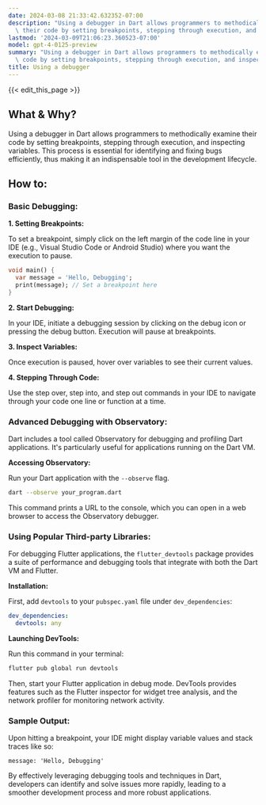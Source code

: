 ```yaml
---
date: 2024-03-08 21:33:42.632352-07:00
description: "Using a debugger in Dart allows programmers to methodically examine\
  \ their code by setting breakpoints, stepping through execution, and inspecting\u2026"
lastmod: '2024-03-09T21:06:23.360523-07:00'
model: gpt-4-0125-preview
summary: "Using a debugger in Dart allows programmers to methodically examine their\
  \ code by setting breakpoints, stepping through execution, and inspecting\u2026"
title: Using a debugger
---
```


{{< edit_this_page >}}

## What & Why?

Using a debugger in Dart allows programmers to methodically examine their code by setting breakpoints, stepping through execution, and inspecting variables. This process is essential for identifying and fixing bugs efficiently, thus making it an indispensable tool in the development lifecycle.

## How to:

### Basic Debugging:

**1. Setting Breakpoints:** 

To set a breakpoint, simply click on the left margin of the code line in your IDE (e.g., Visual Studio Code or Android Studio) where you want the execution to pause.

```dart
void main() {
  var message = 'Hello, Debugging';
  print(message); // Set a breakpoint here
}
```

**2. Start Debugging:**

In your IDE, initiate a debugging session by clicking on the debug icon or pressing the debug button. Execution will pause at breakpoints.

**3. Inspect Variables:**

Once execution is paused, hover over variables to see their current values.

**4. Stepping Through Code:**

Use the step over, step into, and step out commands in your IDE to navigate through your code one line or function at a time.

### Advanced Debugging with Observatory:

Dart includes a tool called Observatory for debugging and profiling Dart applications. It's particularly useful for applications running on the Dart VM.

**Accessing Observatory:**

Run your Dart application with the `--observe` flag.

```bash
dart --observe your_program.dart
```

This command prints a URL to the console, which you can open in a web browser to access the Observatory debugger.

### Using Popular Third-party Libraries:

For debugging Flutter applications, the `flutter_devtools` package provides a suite of performance and debugging tools that integrate with both the Dart VM and Flutter.

**Installation:**

First, add `devtools` to your `pubspec.yaml` file under `dev_dependencies`:

```yaml
dev_dependencies:
  devtools: any
```

**Launching DevTools:**

Run this command in your terminal:

```bash
flutter pub global run devtools
```

Then, start your Flutter application in debug mode. DevTools provides features such as the Flutter inspector for widget tree analysis, and the network profiler for monitoring network activity.

### Sample Output:

Upon hitting a breakpoint, your IDE might display variable values and stack traces like so:

```
message: 'Hello, Debugging'
```

By effectively leveraging debugging tools and techniques in Dart, developers can identify and solve issues more rapidly, leading to a smoother development process and more robust applications.
